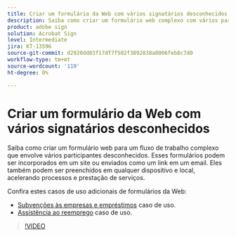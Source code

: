 ```yaml
---
title: Criar um formulário da Web com vários signatários desconhecidos
description: Saiba como criar um formulário web complexo com vários participantes desconhecidos
product: adobe sign
solution: Acrobat Sign
level: Intermediate
jira: KT-13596
source-git-commit: d2920dd03f17df7f502f3892838a0006feb8c7d0
workflow-type: tm+mt
source-wordcount: '119'
ht-degree: 0%

---
```


# Criar um formulário da Web com vários signatários desconhecidos

Saiba como criar um formulário web para um fluxo de trabalho complexo que envolve vários participantes desconhecidos. Esses formulários podem ser incorporados em um site ou enviados como um link em um email. Eles também podem ser preenchidos em qualquer dispositivo e local, acelerando processos e prestação de serviços.

Confira estes casos de uso adicionais de formulários da Web:

* [Subvenções às empresas e empréstimos](https://experienceleague.adobe.com/docs/document-cloud-learn/sign-learning-hub/expand/recipes/gov/usecasegovgrants.html?lang=en) caso de uso.
* [Assistência ao reemprego](https://experienceleague.adobe.com/docs/document-cloud-learn/sign-learning-hub/expand/recipes/gov/usecasegovreemployment.html?lang=en) caso de uso.

>[!VIDEO](https://video.tv.adobe.com/v/3421619?quality=12&learn=on&hidetitle=true)
